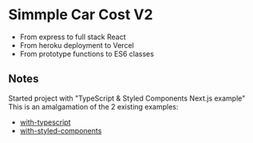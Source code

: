 # Simmple Car Cost V2

- From express to full stack React
- From heroku deployment to Vercel
- From prototype functions to ES6 classes

## Notes

Started project with "TypeScript & Styled Components Next.js example"
This is an amalgamation of the 2 existing examples:

- [with-typescript](https://github.com/vercel/next.js/tree/canary/examples/with-typescript)
- [with-styled-components](https://github.com/vercel/next.js/tree/canary/examples/with-styled-components)
